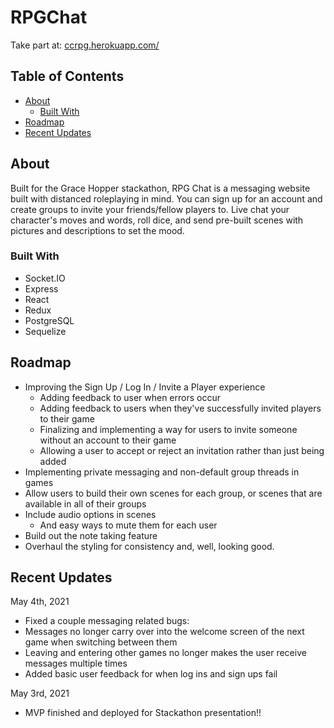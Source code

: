 # RPGChat
Take part at: [ccrpg.herokuapp.com/](https://ccrpg.herokuapp.com/)

## Table of Contents
* [About](#about)
  * [Built With](#built-with)
* [Roadmap](#roadmap)
* [Recent Updates](#recent-updates)

## About
Built for the Grace Hopper stackathon, RPG Chat is a messaging website built with distanced roleplaying in mind. You can sign up for an account and create groups to invite your friends/fellow players to. Live chat your character's moves and words, roll dice, and send pre-built scenes with pictures and descriptions to set the mood.

### Built With
* Socket.IO
* Express
* React
* Redux
* PostgreSQL
* Sequelize

## Roadmap
* Improving the Sign Up / Log In / Invite a Player experience
  * Adding feedback to user when errors occur
  * Adding feedback to users when they've successfully invited players to their game
  * Finalizing and implementing a way for users to invite someone without an account to their game
  * Allowing a user to accept or reject an invitation rather than just being added
* Implementing private messaging and non-default group threads in games
* Allow users to build their own scenes for each group, or scenes that are available in all of their groups
* Include audio options in scenes
  * And easy ways to mute them for each user
* Build out the note taking feature
* Overhaul the styling for consistency and, well, looking good.

## Recent Updates
May 4th, 2021
* Fixed a couple messaging related bugs:
 * Messages no longer carry over into the welcome screen of the next game when switching between them
 * Leaving and entering other games no longer makes the user receive messages multiple times
* Added basic user feedback for when log ins and sign ups fail

May 3rd, 2021
* MVP finished and deployed for Stackathon presentation!!
